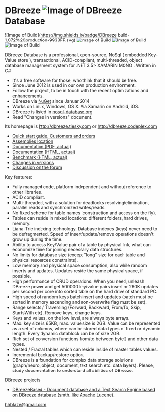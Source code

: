 DBreeze ![Image of DBreeze](http://download-codeplex.sec.s-msft.com/Download?ProjectName=dbreeze&DownloadId=375768&Build=20717) Database
=====================
![Image of Build](https://img.shields.io/badge/DBreeze build-1.072%20production-9933FF.svg) 
![Image of Build](https://img.shields.io/badge/License-BSD%203,%20FOSS-FC0574.svg) 
![Image of Build](https://img.shields.io/badge/Roadmap-completed-33CC33.svg)
![Image of Build](https://img.shields.io/badge/Powered%20by-tiesky.com-1883F5.svg)

DBreeze Database is a professional, open-source, NoSql ( embedded Key-Value store ), transactional, ACID-compliant, multi-threaded, object database management system for
.NET 3.5> XAMARIN MONO . Written in C# 

- It's a free software for those, who think that it should be free.
- Since June 2012 is used in our own production environment.
- Follow the project, to be in touch with the recent optimizations and enhancements.
- DBreeze via <a href = 'https://www.nuget.org/packages/DBreeze/'  target='_blank'>NuGet</a> since Januar 2014
- Works on Linux, Windows, OS X. Via Xamarin on Android, iOS.
- DBreeze is listed in <a href = 'http://nosql-database.org'  target='_blank'>nosql-database.org</a>
- Read "Changes in versions" document.


Its homepage is http://dbreeze.tiesky.com or http://dbreeze.codeplex.com

- <a href = 'https://github.com/hhblaze/DBreeze/wiki/Quick-start-guide.-Customers-and-orders'  target='_blank'>Quick start guide. Customers and orders</a> 
- <a href = 'https://github.com/hhblaze/DBreeze/tree/master/DBreeze/bin/Release'  target='_blank'>Assemblies location</a> 
- <a href='http://download-codeplex.sec.s-msft.com/Download?ProjectName=dbreeze&DownloadId=882289' target="_blank">Documentation (PDF, actual)</a>
- <a href='https://docs.google.com/document/pub?id=1IFkXoX3Tc2zHNAQN9EmGSXZGbQabMrWmpmVxFsLxLsw' target="_blank">Documentation (HTML, actual)</a>
- <a href='https://docs.google.com/document/pub?id=1VoBpzOENb24vF3ZQ10sxa0j-PAprKBGJ6uiGpEisxdM' target="_blank">Benchmark (HTML, actual)</a>
- <a href='https://docs.google.com/document/pub?id=1r1l940w4Z5p_6ntEkMTkjCWwbOQtJNr40Pq8wqI6g4o' target="_blank">Changes in versions </a>
- <a href='https://dbreeze.codeplex.com/discussions' target="_blank">Discussion on the forum </a>

Key features:

- Fully managed code, platform independent and without reference to other libraries. 
- ACID compliant. 
- Multi-threaded, with a solution for deadlocks resolving/elimination, parallel reads and synchronized writes/reads. 
- No fixed scheme for table names (construction and access on the fly).
- Tables can reside in mixed locations: different folders, hard drives, memory.
- Liana-Trie indexing technology. Database indexes (keys) never need to be defragmented. Speed of insert/update/remove operations doesn't grow up during the time.
- Ability to access Key/Value pair of a table by physical link, what can economize time for joining necessary data structures.
- No limits for database size (except "long" size for each table and physical resources constraints).
- Low memory and physical space consumption, also while random inserts and updates. Updates reside the same physical space, if possible.
- High performance of CRUD operations. When you need, unleash DBreeze power and get 500000 key/value pairs insert or 260K updates per second per core into sorted table on the hard drive of standard PC.
- High speed of random keys batch insert and updates (batch must be sorted in memory ascending and non-overwrite flag must be set).
- Range selects / Traversing (Forward, Backward, From/To, Skip, StartsWith etc). Remove keys, change keys.
- Keys and values, on the low level, are always byte arrays. 
- Max. key size is 65KB, max. value size is 2GB. Value can be represented as a set of columns, where can be stored data types of fixed or dynamic length. Every dynamic datablock can be of size 2GB. 
- Rich set of conversion functions from/to between byte[] and other data types.
- Nested / Fractal tables which can reside inside of master tables values.
- Incremental backup/restore option.
- DBreeze is a foundation for complex data storage solutions (graph/neuro, object, document, text search etc. data layers). Please, study documentation to understand all abilities of DBreeze.

DBreeze projects:
- <a href='https://github.com/hhblaze/DBreezeBased' target="_blank">DBreezeBased - Document database and a Text Search Engine based on DBreeze database (smth. like Apache Lucene).</a>

hhblaze@gmail.com
